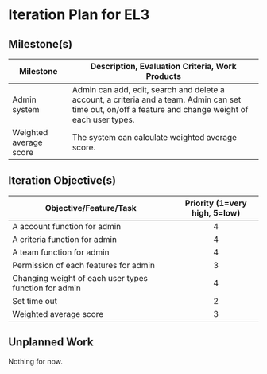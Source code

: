 # Iteration Plan for EL3

## Milestone(s)
| Milestone | Description, Evaluation Criteria, Work Products |
|-----------|-----------------------------------------|
| Admin system | Admin can add, edit, search and delete a account, a criteria and a team. Admin can set time out, on/off a feature and change weight of each user types. |
| Weighted average score | The system can calculate weighted average score. |

## Iteration Objective(s)
| Objective/Feature/Task | Priority (1=very high, 5=low) |
|------------------------|:-----------------------------:|
| A account function for admin | 4 |
| A criteria function for admin | 4 |
| A team function for admin | 4 |
| Permission of each features for admin | 3 |
| Changing weight of each user types function for admin | 4 |
| Set time out | 2 |
| Weighted average score | 3 |


## Unplanned Work
Nothing for now.
